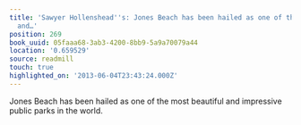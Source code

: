 ```yaml
---
title: 'Sawyer Hollenshead''s: Jones Beach has been hailed as one of the most beautiful
  and…'
position: 269
book_uuid: 05faaa68-3ab3-4200-8bb9-5a9a70079a44
location: '0.659529'
source: readmill
touch: true
highlighted_on: '2013-06-04T23:43:24.000Z'
---
```


Jones Beach has been hailed as one of the most beautiful and impressive public parks in the world.
